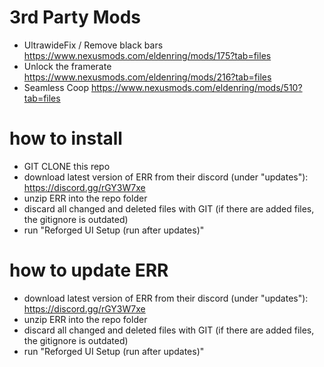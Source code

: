 # 3rd Party Mods

- UltrawideFix / Remove black bars https://www.nexusmods.com/eldenring/mods/175?tab=files
- Unlock the framerate https://www.nexusmods.com/eldenring/mods/216?tab=files
- Seamless Coop https://www.nexusmods.com/eldenring/mods/510?tab=files

# how to install

- GIT CLONE this repo
- download latest version of ERR from their discord (under "updates"): https://discord.gg/rGY3W7xe
- unzip ERR into the repo folder
- discard all changed and deleted files with GIT (if there are added files, the gitignore is outdated)
- run "Reforged UI Setup (run after updates)"

# how to update ERR

- download latest version of ERR from their discord (under "updates"): https://discord.gg/rGY3W7xe
- unzip ERR into the repo folder
- discard all changed and deleted files with GIT (if there are added files, the gitignore is outdated)
- run "Reforged UI Setup (run after updates)"
